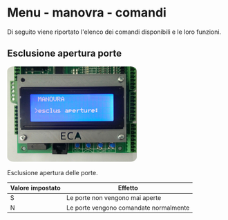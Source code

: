 # Menu - manovra - comandi

Di seguito viene riportato l'elenco dei comandi disponibili e le loro funzioni.

## Esclusione apertura porte

<img src="../../../../../res/menu-manovra-voce-esempio-1.jpg" style="width: 300px; border-radius: 5%;">

Esclusione apertura delle porte.

Valore impostato|Effetto
--|--
S|Le porte non vengono mai aperte
N|Le porte vengono comandate normalmente
